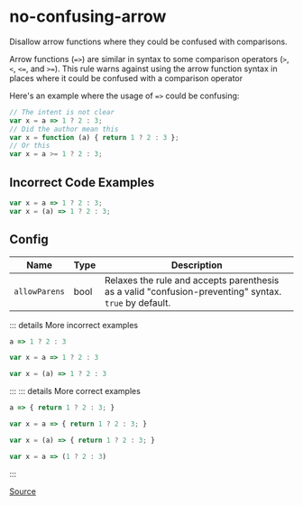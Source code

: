 <!--
 generated docs file, do not edit by hand, see xtask/docgen 
-->
# no-confusing-arrow

Disallow arrow functions where they could be confused with comparisons.

Arrow functions (`=>`) are similar in syntax to some comparison operators (`>`, `<`, `<=`, and `>=`).
This rule warns against using the arrow function syntax in places where it could be confused with
a comparison operator

Here's an example where the usage of `=>` could be confusing:

```js
// The intent is not clear
var x = a => 1 ? 2 : 3;
// Did the author mean this
var x = function (a) { return 1 ? 2 : 3 };
// Or this
var x = a >= 1 ? 2 : 3;
```

## Incorrect Code Examples

```js
var x = a => 1 ? 2 : 3;
var x = (a) => 1 ? 2 : 3;
```

## Config
| Name | Type | Description |
| ---- | ---- | ----------- |
| `allowParens` | bool |  Relaxes the rule and accepts parenthesis as a valid "confusion-preventing" syntax.<br>`true` by default. |

::: details More incorrect examples

```js
a => 1 ? 2 : 3
```

```js
var x = a => 1 ? 2 : 3
```

```js
var x = (a) => 1 ? 2 : 3
```
:::
::: details More correct examples

```js
a => { return 1 ? 2 : 3; }
```

```js
var x = a => { return 1 ? 2 : 3; }
```

```js
var x = (a) => { return 1 ? 2 : 3; }
```

```js
var x = a => (1 ? 2 : 3)
```
:::

[Source](https://github.com/rslint/rslint/tree/master/crates/rslint_core/src/groups/errors/no_confusing_arrow.rs)